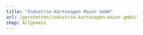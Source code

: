 ```yaml
---
title: "Industrie-Kartonagen Maier GmbH"
url: /gerstetten/industrie-kartonagen-maier-gmbh/
shop: Allgemein
---
```

